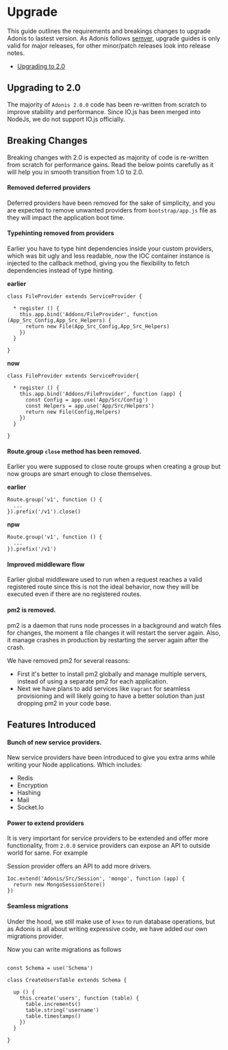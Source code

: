 # Upgrade

This guide outlines the requirements and breakings changes to upgrade Adonis to lastest version. As Adonis follows [semver](http://semver.org/), upgrade guides is only valid for major releases, for other minor/patch releases look into release notes.

- [Upgrading to 2.0](upgrading-to-2.0)

## Upgrading to 2.0

The majority of `Adonis 2.0.0` code has been re-written from scratch to improve stability and performance. Since IO.js has been merged into NodeJs, we do not support IO.js officially.

## Breaking Changes

Breaking changes with 2.0 is expected as majority of code is re-written from scratch for performance gains. Read the below points carefully as it will help you in smooth transition from 1.0 to 2.0.

#### Removed deferred providers

Deferred providers have been removed for the sake of simplicity, and you are expected to remove unwanted providers from `bootstrap/app.js` file as they will impact the application boot time.

#### Typehinting removed from providers

Earlier you have to type hint dependencies inside your custom providers, which was bit ugly and less readable, now the IOC container instance is injected to the callback method, giving you the flexibility to fetch dependencies instead of type hinting.

**earlier**

```javascript,line-numbers
class FileProvider extends ServiceProvider {

  * register () {
    this.app.bind('Addons/FileProvider', function (App_Src_Config,App_Src_Helpers) {
      return new File(App_Src_Config,App_Src_Helpers)
    })
  }

}
```

**now**

```javascript,line-numbers
class FileProvider extends ServiceProvider{

  * register () {
    this.app.bind('Addons/FileProvider', function (app) {
      const Config = app.use('App/Src/Config')
      const Helpers = app.use('App/Src/Helpers')
      return new File(Config,Helpers)
    })
  }

}
```

#### Route.group `close` method has been removed.

Earlier you were supposed to close route groups when creating a group but now groups are smart enough to close themselves.

**earlier**
```javascript,line-numbers
Route.group('v1', function () {
  ...
}).prefix('/v1').close()
```

**npw**
```javascript,line-numbers
Route.group('v1', function () {
  ...
}).prefix('/v1')
```

#### Improved middleware flow

Earlier global middleware used to run when a request reaches a valid registered route since this is not the ideal behavior, now they will be executed even if there are no registered routes.

#### pm2 is removed.

pm2 is a daemon that runs node processes in a background and watch files for changes, the moment a file changes it will restart the server again. Also, it manage crashes in production by restarting the server again after the crash.

We have removed pm2 for several reasons:

* First it's better to install pm2 globally and manage multiple servers, instead of using a separate pm2 for each application.
* Next we have plans to add services like `Vagrant` for seamless provisioning and will likely going to have a better solution than just dropping pm2 in your code base.

## Features Introduced

#### Bunch of new service providers.

New service providers have been introduced to give you extra arms while writing your Node applications. Which includes:

* Redis
* Encryption
* Hashing
* Mail
* Socket.Io

#### Power to extend providers

It is very important for service providers to be extended and offer more functionality, from `2.0.0` service providers can expose an API to outside world for same. For example

Session provider offers an API to add more drivers.

```javascript,line-number
Ioc.extend('Adonis/Src/Session', 'mongo', function (app) {
  return new MongoSessionStore()
})
```

#### Seamless migrations

Under the hood, we still make use of `knex` to run database operations, but as Adonis is all about writing expressive code, we have added our own migrations provider.

Now you can write migrations as follows

```javascript,line-numbers

const Schema = use('Schema')

class CreateUsersTable extends Schema {

  up () {
    this.create('users', function (table) {
      table.increments()
      table.string('username')
      table.timestamps()
    })
  }

}

```
